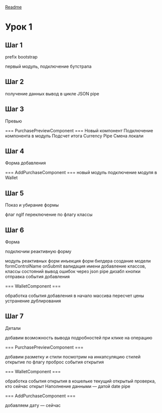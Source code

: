 [Readme](./README.md)

# Урок 1

## Шаг 1
prefix
bootstrap

первый модуль, подключение бутстрапа

## Шаг 2
получение данных
вывод в цикле
JSON pipe

## Шаг 3
Превью

=== PurchasePreviewComponent ===
Новый компонент
Подключение компонента в модуль
Подсчет итога
Currency Pipe
Смена локали

## Шаг 4
Форма добавления

=== AddPurchaseComponent ===
новый модуль
подключение модуля в Wallet
 

## Шаг 5
Показ и убирание формы

флаг ngIf
переключение по флагу
классы

## Шаг 6
Форма

подключим реактивную форму

модуль реактивных форм
инъекция форм билдера
создание модели
formControlName
onSubmit 
валидация имени 
добавление классов, классы состояний
вывод ошибок через json pipe
дизабл кнопки
отправка события добавления

=== WalletComponent ===

обработка события добавления
в начало массива
пересчет цены
устранение дублирования

## Шаг 7
Детали

добавим возможность вывода подробностей при клике на операцию

=== PurchasePreviewComponent ===

добавим разметку и стили
посмотрим на инкапсуляцию стилей
открытие по флагу
проброс события открытия

=== WalletComponent ===

обработка события открытия в кошельке
текущий открытый
проверка, кто сейчас открыт
Наполнение данными — датой
date pipe

=== AddPurchaseComponent ===

добавляем дату — сейчас

